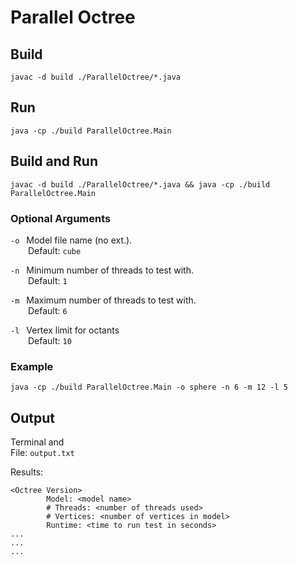# Parallel Octree

## Build

`javac -d build ./ParallelOctree/*.java`

## Run

`java -cp ./build ParallelOctree.Main`

## Build and Run

`javac -d build ./ParallelOctree/*.java && java -cp ./build ParallelOctree.Main`

### Optional Arguments

`-o` &ensp;Model file name (no ext.).\
&ensp;&ensp;&ensp;&ensp;Default: `cube`

`-n` &ensp;Minimum number of threads to test with.\
&ensp;&ensp;&ensp;&ensp;Default: `1`

`-m` &ensp;Maximum number of threads to test with.\
&ensp;&ensp;&ensp;&ensp;Default: `6`

`-l` &ensp;Vertex limit for octants\
&ensp;&ensp;&ensp;&ensp;Default: `10`

### Example

`java -cp ./build ParallelOctree.Main -o sphere -n 6 -m 12 -l 5`

## Output

Terminal and\
File: `output.txt`

Results:

```Text
<Octree Version>
        Model: <model name>
        # Threads: <number of threads used>
        # Vertices: <number of vertices in model>
        Runtime: <time to run test in seconds>
...
...
...
```
